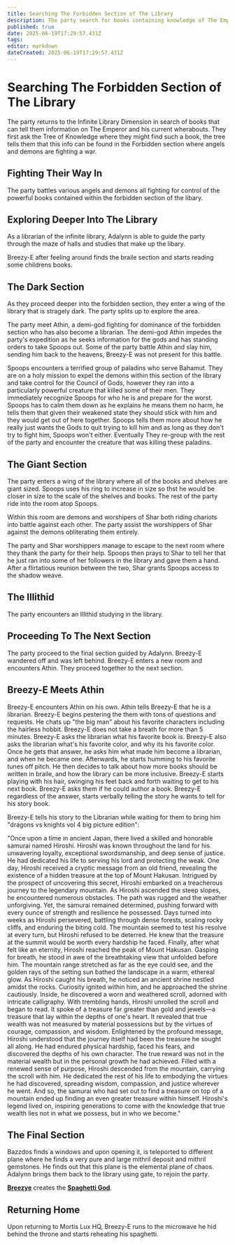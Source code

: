 ```yaml
---
title: Searching The Forbidden Section of The Library
description: The party search for books containing knowledge of The Emperor
published: true
date: 2025-06-19T17:29:57.431Z
tags: 
editor: markdown
dateCreated: 2025-06-19T17:29:57.431Z
---
```


# Searching The Forbidden Section of The Library
The party returns to the Infinite Library Dimension in search of books that can tell them information on The Emperor and his current wherabouts. They first ask the Tree of Knowledge where they might find such a book, the tree tells them that this info can be found in the Forbidden section where angels and demons are fighting a war.


## Fighting Their Way In
The party battles various angels and demons all fighting for control of the powerful books contained within the forbidden section of the libary.


## Exploring Deeper Into The Library
As a librarian of the infinite library, Adalynn is able to guide the party through the maze of halls and studies that make up the libary.

Breezy-E after feeling around finds the braile section and starts reading some childrens books.



## The Dark Section
As they proceed deeper into the forbidden section, they enter a wing of the library that is stragely dark.  The party splits up to explore the area. 

The party meet Athin, a demi-god fighting for dominance of the forbidden section who has also become a librarian. The demi-god Athin impedes the party's expedition as he seeks information for the gods and has standing orders to take Spoops out. Some of the party battle Athin and slay him, sending him back to the heavens, Breezy-E was not present for this battle. 

Spoops encounters a terrified group of paladins who serve Bahamut. They are on a holy mission to expel the demons within this section of the library and take control for the Council of Gods, however they ran into a particularly powerful creature that killed some of their men. They immediately recognize Spoops for who he is and prepare for the worst. Spoops has to calm them down as he explains he means them no harm, he tells them that given their weakened state they should stick with him and they would get out of here together. Spoops tells them more about how he really just wants the Gods to quit trying to kill him and as long as they don't try to fight him, Spoops won't either. Eventually They re-group with the rest of the party and encounter the creature that was killing these paladins.


## The Giant Section
The party enters a wing of the library where all of the books and shelves are giant sized. 
Spoops uses his ring to increase in size so thst he would be closer in size to the scale of the shelves and books. The rest of the party ride into the room atop Spoops.

Within this room are demons and worshipers of Shar both riding chariots into battle against each other. The party assist the worshippers of Shar against the demons obliterating them entirely.

The party and Shar worshippers manage to escape to the next room where they thank the party for their help. Spoops then prays to Shar to tell her that he just ran into some of her followers in the library and gave them a hand. After a flirtatious reunion between the two, Shar grants Spoops access to the shadow weave.


## The Illithid
The party encounters an Illithid studying in the library. 


## Proceeding To The Next Section
The party proceed to the final section guided by Adalynn. Breezy-E wandered off and was left behind.
Breezy-E enters a new room and encounters Athin. They proceed together to the next section.


## Breezy-E Meets Athin
Breezy-E encounters Athin on his own. Athin tells Breezy-E that he is a librarian.
Breezy-E begins pestering the them with tons of questions and requests. He chats up "the big man" about his favorite characters including the hairless hobbit. Breezy-E does not take a breath for more than 5 minutes. Breezy-E asks the librarian what his favorite book is. Breezy-E also asks the librarian what's his favorite color, and why its his favorite color. Once he gets that answer, he asks him what made him become a librarian, and when he became one. Afterwards, he starts humming to his favorite tunes off pitch. He then decides to talk about how more books should be written in braile, and how the library can be more inclusive. Breezy-E starts playing with his hair, swinging his feet back and forth waiting to get to his next book. 
Breezy-E asks them if he could author a book. Breezy-E regardless of the answer, starts verbally telling the story he wants to tell for his story book.

Breezy-E tells his story to the Librarian while waiting for them to bring him "dragons vs knights vol 4 big picture edition": 

"Once upon a time in ancient Japan, there lived a skilled and honorable samurai named Hiroshi. Hiroshi was known throughout the land for his unwavering loyalty, exceptional swordsmanship, and deep sense of justice. He had dedicated his life to serving his lord and protecting the weak. One day, Hiroshi received a cryptic message from an old friend, revealing the existence of a hidden treasure at the top of Mount Hakusan. Intrigued by the prospect of uncovering this secret, Hiroshi embarked on a treacherous journey to the legendary mountain. As Hiroshi ascended the steep slopes, he encountered numerous obstacles. The path was rugged and the weather unforgiving. Yet, the samurai remained determined, pushing forward with every ounce of strength and resilience he possessed. Days turned into weeks as Hiroshi persevered, battling through dense forests, scaling rocky cliffs, and enduring the biting cold. The mountain seemed to test his resolve at every turn, but Hiroshi refused to be deterred. He knew that the treasure at the summit would be worth every hardship he faced. Finally, after what felt like an eternity, Hiroshi reached the peak of Mount Hakusan. Gasping for breath, he stood in awe of the breathtaking view that unfolded before him. The mountain range stretched as far as the eye could see, and the golden rays of the setting sun bathed the landscape in a warm, ethereal glow. As Hiroshi caught his breath, he noticed an ancient shrine nestled amidst the rocks. Curiosity ignited within him, and he approached the shrine cautiously. Inside, he discovered a worn and weathered scroll, adorned with intricate calligraphy. With trembling hands, Hiroshi unrolled the scroll and began to read. It spoke of a treasure far greater than gold and jewels—a treasure that lay within the depths of one's heart. It revealed that true wealth was not measured by material possessions but by the virtues of courage, compassion, and wisdom. Enlightened by the profound message, Hiroshi understood that the journey itself had been the treasure he sought all along. He had endured physical hardship, faced his fears, and discovered the depths of his own character. The true reward was not in the material wealth but in the personal growth he had achieved. Filled with a renewed sense of purpose, Hiroshi descended from the mountain, carrying the scroll with him. He dedicated the rest of his life to embodying the virtues he had discovered, spreading wisdom, compassion, and justice wherever he went. And so, the samurai who had set out to find a treasure on top of a mountain ended up finding an even greater treasure within himself. Hiroshi's legend lived on, inspiring generations to come with the knowledge that true wealth lies not in what we possess, but in who we become."


## The Final Section
Bazzdos finds a windows and upon opening it, is teleported to different plane where he finds a very pure and large mithril deposit and mithril gemstones. He finds out that this plane is the elemental plane of chaos. Adalynn brings them back to the library using gate, to rejoin the party.

**[Breezye](/characters/breezye)** creates the **[Spaghetti God](/entities/spaghetti-god)**.  


## Returning Home
Upon returning to Mortis Lux HQ, Breezy-E runs to the microwave he hid behind the throne and starts reheating his spaghetti.
